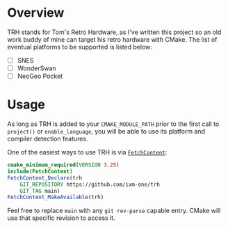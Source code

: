 # Overview

TRH stands for Tom's Retro Hardware, as I've written this project so an old
work buddy of mine can target his retro hardware with CMake. The list of
eventual platforms to be supported is listed below:

 - [ ] SNES
 - [ ] WonderSwan
 - [ ] NeoGeo Pocket

# Usage

As long as TRH is added to your `CMAKE_MODULE_PATH` prior to the first call to
`project()` or `enable_language`, you will be able to use its platform and
compiler detection features.

One of the easiest ways to use TRH is via [`FetchContent`]:

```cmake
cmake_minimum_required(VERSION 3.25)
include(FetchContent)
FetchContent_Declare(trh
    GIT_REPOSITORY https://github.com/ixm-one/trh
    GIT_TAG main)
FetchContent_MakeAvailable(trh)
```

Feel free to replace `main` with any `git rev-parse` capable entry. CMake will
use that specific revision to access it.

[`FetchContent`]: https://cmake.org/cmake/help/latest/module/FetchContent.html
